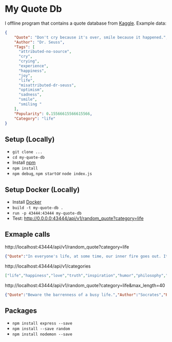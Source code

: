 # My Quote Db
I offline program that contains a quote database from [Kaggle](https://www.kaggle.com/akmittal/quotes-dataset). Example data:
```json
{
    "Quote": "Don't cry because it's over, smile because it happened.",
    "Author": "Dr. Seuss",
    "Tags": [
      "attributed-no-source",
      "cry",
      "crying",
      "experience",
      "happiness",
      "joy",
      "life",
      "misattributed-dr-seuss",
      "optimism",
      "sadness",
      "smile",
      "smiling "
    ],
    "Popularity": 0.15566615566615566,
    "Category": "life"
}
```
## Setup (Locally)
- ``git clone ...``
- ``cd my-quote-db``
- Install [npm](https://nodejs.org/en/download/)
- ``npm install``
- ``npm debug``, ``npm start``or ``node index.js``

## Setup Docker (Locally)
- Install [Docker](https://www.docker.com/products/docker-desktop)
- ``build -t my-quote-db . ``
- ``run -p 43444:43444 my-quote-db``
- Test: http://0.0.0.0:43444/api/v1/random_quote?category=life 
## Exmaple calls
http://localhost:43444/api/v1/random_quote?category=life
```json
{"Quote":"In everyone's life, at some time, our inner fire goes out. It is then burst into flame by an encounter with another human being. We should all be thankful for those people who rekindle the inner spirit.","Author":"Albert Schweitzer","Popularity":0.000153000153000153,"Category":"life"}
```
http://localhost:43444/api/v1/categories
```json
["life","happiness","love","truth","inspiration","humor","philosophy","science","","soul","books","wisdom","knowledge","education","poetry","hope","friendship","writing","religion","death","romance","success","arts","relationship","motivation","faith","mind","god","funny","quotes","positive","purpose"]
```
http://localhost:43444/api/v1/random_quote?category=life&max_length=40
```json
{"Quote":"Beware the barrenness of a busy life.","Author":"Socrates","Popularity":0.01150901150901151,"Category":"life"}
```
## Packages
- ``npm install express --save``
- ``npm install --save random``
- ``npm install nodemon --save``